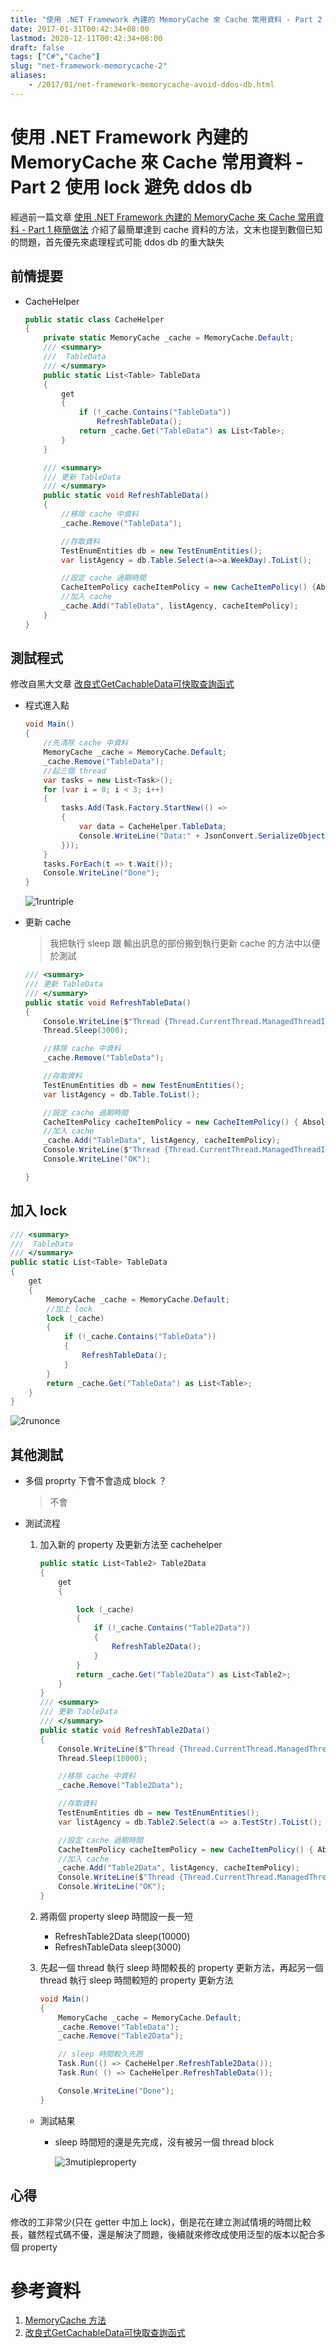 ```yaml
---
title: "使用 .NET Framework 內建的 MemoryCache 來 Cache 常用資料 - Part 2 使用 lock 避免 ddos db"
date: 2017-01-31T00:42:34+08:00
lastmod: 2020-12-11T00:42:34+08:00
draft: false
tags: ["C#","Cache"]
slug: "net-framework-memorycache-2"
aliases:
    - /2017/01/net-framework-memorycache-avoid-ddos-db.html
---
```

# 使用 .NET Framework 內建的 MemoryCache 來 Cache 常用資料 - Part 2 使用 lock 避免 ddos db
經過前一篇文章 [使用 .NET Framework 內建的 MemoryCache 來 Cache 常用資料 - Part 1 極簡做法](/2017/01/net-framework-memorycache-simple.html) 介紹了最簡單達到 cache 資料的方法，文末也提到數個已知的問題，首先優先來處理程式可能 ddos db 的重大缺失

## 前情提要
- CacheHelper
    
    ```cs
    public static class CacheHelper
    {
        private static MemoryCache _cache = MemoryCache.Default;
        /// <summary>
        ///  TableData
        /// </summary>
        public static List<Table> TableData
        {
            get
            {
                if (!_cache.Contains("TableData"))
                    RefreshTableData();
                return _cache.Get("TableData") as List<Table>;
            }
        }

        /// <summary>
        /// 更新 TableData
        /// </summary>
        public static void RefreshTableData()
        {
            //移除 cache 中資料
            _cache.Remove("TableData");

            //存取資料
            TestEnumEntities db = new TestEnumEntities();
            var listAgency = db.Table.Select(a=>a.WeekDay).ToList();

            //設定 cache 過期時間
            CacheItemPolicy cacheItemPolicy = new CacheItemPolicy() {AbsoluteExpiration = DateTime.Now.AddDays(1) };
            //加入 cache
            _cache.Add("TableData", listAgency, cacheItemPolicy);
        }
    }
    ```

## 測試程式
修改自黑大文章 [改良式GetCachableData可快取查詢函式](http://blog.darkthread.net/post-2016-04-12-improved-getcachabledata.aspx)

- 程式進入點
    
    ```cs
    void Main()
    {
        //先清除 cache 中資料
        MemoryCache _cache = MemoryCache.Default;
        _cache.Remove("TableData");
        //起三個 thread
        var tasks = new List<Task>();
        for (var i = 0; i < 3; i++)
        {
            tasks.Add(Task.Factory.StartNew(() =>
            {
                var data = CacheHelper.TableData;
                Console.WriteLine("Data:" + JsonConvert.SerializeObject(data));
            }));
        }
        tasks.ForEach(t => t.Wait());
        Console.WriteLine("Done");
    }
    ```

    ![1runtriple](https://cloud.githubusercontent.com/assets/3851540/22261955/e5b39de0-e2a9-11e6-8dc5-46dbbaf9a555.png)

- 更新 cache 
    
    > 我把執行 sleep 跟 輸出訊息的部份搬到執行更新 cache 的方法中以便於測試
    
    ```cs
    /// <summary>
    /// 更新 TableData
    /// </summary>
    public static void RefreshTableData()
    {
        Console.WriteLine($"Thread {Thread.CurrentThread.ManagedThreadId} Start Job,Now:{DateTime.Now}");
        Thread.Sleep(3000);

        //移除 cache 中資料
        _cache.Remove("TableData");

        //存取資料
        TestEnumEntities db = new TestEnumEntities();
        var listAgency = db.Table.ToList();

        //設定 cache 過期時間
        CacheItemPolicy cacheItemPolicy = new CacheItemPolicy() { AbsoluteExpiration = DateTime.Now.AddDays(1) };
        //加入 cache
        _cache.Add("TableData", listAgency, cacheItemPolicy);
        Console.WriteLine($"Thread {Thread.CurrentThread.ManagedThreadId} Stop Job,Now:{DateTime.Now}");
        Console.WriteLine("OK");

    }
    ```

## 加入 lock

```cs
/// <summary>
///  TableData
/// </summary>
public static List<Table> TableData
{
    get
    {
        MemoryCache _cache = MemoryCache.Default;
        //加上 lock
        lock (_cache)
        {
            if (!_cache.Contains("TableData"))
            {
                RefreshTableData();
            }
        }
        return _cache.Get("TableData") as List<Table>;
    }
}
```

![2runonce](https://cloud.githubusercontent.com/assets/3851540/22261956/e5b501e4-e2a9-11e6-913e-5bfb279c40d6.png)

## 其他測試
- 多個 proprty 下會不會造成 block ？
    
    >不會 
- 測試流程
	1. 加入新的 property 及更新方法至 cachehelper
		
        ```cs
        public static List<Table2> Table2Data
        {
            get
            {

                lock (_cache)
                {
                    if (!_cache.Contains("Table2Data"))
                    {
                        RefreshTable2Data();
                    }
                }
                return _cache.Get("Table2Data") as List<Table2>;
            }
        }
        /// <summary>
        /// 更新 TableData
        /// </summary>
        public static void RefreshTable2Data()
        {
            Console.WriteLine($"Thread {Thread.CurrentThread.ManagedThreadId} Start Job,Now:{DateTime.Now}");
            Thread.Sleep(10000);

            //移除 cache 中資料
            _cache.Remove("Table2Data");

            //存取資料
            TestEnumEntities db = new TestEnumEntities();
            var listAgency = db.Table2.Select(a => a.TestStr).ToList();

            //設定 cache 過期時間
            CacheItemPolicy cacheItemPolicy = new CacheItemPolicy() { AbsoluteExpiration = DateTime.Now.AddDays(1) };
            //加入 cache
            _cache.Add("Table2Data", listAgency, cacheItemPolicy);
            Console.WriteLine($"Thread {Thread.CurrentThread.ManagedThreadId} Stop Job,Now:{DateTime.Now}");
            Console.WriteLine("OK");
        }
        ```

	2. 將兩個 property sleep 時間設一長一短
		-  RefreshTable2Data sleep(10000)
		-  RefreshTableData sleep(3000)
	3. 先起一個 thread 執行 sleep 時間較長的 property 更新方法，再起另一個 thread 執行 sleep 時間較短的 property 更新方法
		
        ```cs
        void Main()
        {
            MemoryCache _cache = MemoryCache.Default;
            _cache.Remove("TableData");
            _cache.Remove("Table2Data");

            // sleep 時間較久先跑
            Task.Run(() => CacheHelper.RefreshTable2Data());
            Task.Run( () => CacheHelper.RefreshTableData());

            Console.WriteLine("Done");
        }
        ```
        
	- 測試結果
		- sleep 時間短的還是先完成，沒有被另一個 thread block
		    
            ![3mutipleproperty](https://cloud.githubusercontent.com/assets/3851540/22261954/e5b1f4cc-e2a9-11e6-9375-455b82b282c8.png)

## 心得
修改的工非常少(只在 getter 中加上 lock)，倒是花在建立測試情境的時間比較長，雖然程式碼不優，還是解決了問題，後續就來修改成使用泛型的版本以配合多個 property

# 參考資料
1. [MemoryCache 方法](https://msdn.microsoft.com/zh-tw/library/system.runtime.caching.memorycache_methods.aspx)
2. [改良式GetCachableData可快取查詢函式](http://blog.darkthread.net/post-2016-04-12-improved-getcachabledata.aspx)